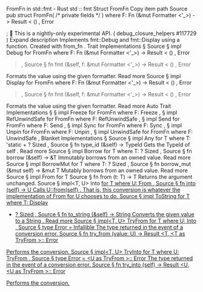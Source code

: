 FromFn in std::fmt - Rust
std
::
fmt
Struct
FromFn
Copy item path
Source
pub struct FromFn<F>(
/* private fields */
)
where
    F:
Fn
(&mut
Formatter
<'_>) ->
Result
<
()
,
Error
>
;
🔬
This is a nightly-only experimental API. (
debug_closure_helpers
#117729
)
Expand description
Implements
fmt::Debug
and
fmt::Display
using a function.
Created with
from_fn
.
Trait Implementations
§
Source
§
impl<F>
Debug
for
FromFn
<F>
where
    F:
Fn
(&mut
Formatter
<'_>) ->
Result
<
()
,
Error
>,
Source
§
fn
fmt
(&self, f: &mut
Formatter
<'_>) ->
Result
<
()
,
Error
>
Formats the value using the given formatter.
Read more
Source
§
impl<F>
Display
for
FromFn
<F>
where
    F:
Fn
(&mut
Formatter
<'_>) ->
Result
<
()
,
Error
>,
Source
§
fn
fmt
(&self, f: &mut
Formatter
<'_>) ->
Result
<
()
,
Error
>
Formats the value using the given formatter.
Read more
Auto Trait Implementations
§
§
impl<F>
Freeze
for
FromFn
<F>
where
    F:
Freeze
,
§
impl<F>
RefUnwindSafe
for
FromFn
<F>
where
    F:
RefUnwindSafe
,
§
impl<F>
Send
for
FromFn
<F>
where
    F:
Send
,
§
impl<F>
Sync
for
FromFn
<F>
where
    F:
Sync
,
§
impl<F>
Unpin
for
FromFn
<F>
where
    F:
Unpin
,
§
impl<F>
UnwindSafe
for
FromFn
<F>
where
    F:
UnwindSafe
,
Blanket Implementations
§
Source
§
impl<T>
Any
for T
where
    T: 'static + ?
Sized
,
Source
§
fn
type_id
(&self) ->
TypeId
Gets the
TypeId
of
self
.
Read more
Source
§
impl<T>
Borrow
<T> for T
where
    T: ?
Sized
,
Source
§
fn
borrow
(&self) ->
&T
Immutably borrows from an owned value.
Read more
Source
§
impl<T>
BorrowMut
<T> for T
where
    T: ?
Sized
,
Source
§
fn
borrow_mut
(&mut self) ->
&mut T
Mutably borrows from an owned value.
Read more
Source
§
impl<T>
From
<T> for T
Source
§
fn
from
(t: T) -> T
Returns the argument unchanged.
Source
§
impl<T, U>
Into
<U> for T
where
    U:
From
<T>,
Source
§
fn
into
(self) -> U
Calls
U::from(self)
.
That is, this conversion is whatever the implementation of
From
<T> for U
chooses to do.
Source
§
impl<T>
ToString
for T
where
    T:
Display
+ ?
Sized
,
Source
§
fn
to_string
(&self) ->
String
Converts the given value to a
String
.
Read more
Source
§
impl<T, U>
TryFrom
<U> for T
where
    U:
Into
<T>,
Source
§
type
Error
=
Infallible
The type returned in the event of a conversion error.
Source
§
fn
try_from
(value: U) ->
Result
<T, <T as
TryFrom
<U>>::
Error
>
Performs the conversion.
Source
§
impl<T, U>
TryInto
<U> for T
where
    U:
TryFrom
<T>,
Source
§
type
Error
= <U as
TryFrom
<T>>::
Error
The type returned in the event of a conversion error.
Source
§
fn
try_into
(self) ->
Result
<U, <U as
TryFrom
<T>>::
Error
>
Performs the conversion.